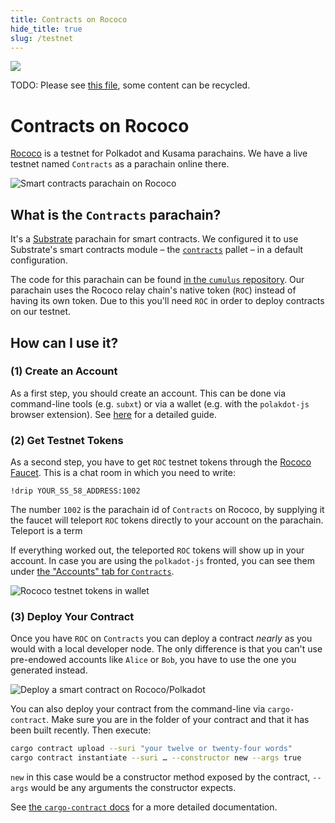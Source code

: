 ```yaml
---
title: Contracts on Rococo
hide_title: true
slug: /testnet
---
```


<img src="/img/title/testnet.svg" className="titlePic" />

TODO: Please see [this file](https://github.com/paritytech/ink-docs/blob/7a62015b4ea9c020a175404017bb5492beb24328/i18n/es/docusaurus-plugin-content-docs/version-4.0.0-alpha.1/testnet/overview.md), some content can be recycled.

# Contracts on Rococo

[Rococo](https://wiki.polkadot.network/docs/build-pdk#rococo-testnet) is a testnet for
Polkadot and Kusama parachains.
We have a live testnet named `Contracts` as a parachain online there.

<img src="/img/contracts-on-polkadot-js.png" alt="Smart contracts parachain on Rococo" />

## What is the `Contracts` parachain?

It's a [Substrate](https://github.com/paritytech/substrate) parachain for smart
contracts. We configured it to use Substrate's smart contracts module – the
[`contracts`](https://github.com/paritytech/substrate/tree/master/frame/contracts)
pallet – in a default configuration.

The code for this parachain can be found [in the `cumulus` repository](https://github.com/paritytech/cumulus/tree/master/parachains/runtimes/contracts/contracts-rococo).
Our parachain uses the Rococo relay chain's native token (`ROC`) instead of having its own token.
Due to this you'll need `ROC` in order to deploy contracts on our testnet.

## How can I use it?
### (1) Create an Account

As a first step, you should create an account. This can be done via command-line
tools (e.g. `subxt`) or via a wallet (e.g. with the `polakdot-js` browser extension).
See [here](https://wiki.polkadot.network/docs/learn-account-generation) for a detailed guide.

### (2) Get Testnet Tokens

As a second step, you have to get `ROC` testnet tokens through the [Rococo Faucet](https://wiki.polkadot.network/docs/learn-DOT#getting-tokens-on-the-rococo-testnet).
This is a chat room in which you need to write:

```
!drip YOUR_SS_58_ADDRESS:1002
```

The number `1002` is the parachain id of `Contracts` on Rococo, by supplying it the
faucet will teleport `ROC` tokens directly to your account on the parachain.
Teleport is a term

If everything worked out, the teleported `ROC` tokens will show up in your account.
In case you are using the `polkadot-js` fronted, you can see them under
[the "Accounts" tab for `Contracts`](https://polkadot.js.org/apps/?rpc=wss%3A%2F%2Frococo-contracts-rpc.polkadot.io#/accounts).

<img src="/img/roc-in-wallet.png" alt="Rococo testnet tokens in wallet" />

### (3) Deploy Your Contract

Once you have `ROC` on `Contracts` you can deploy a contract _nearly_ as you would with
a local developer node.
The only difference is that you can't use pre-endowed accounts like `Alice` or `Bob`,
you have to use the one you generated instead.

<img src="/img/deployment-acc.png" alt="Deploy a smart contract on Rococo/Polkadot" />

You can also deploy your contract from the command-line via `cargo-contract`.
Make sure you are in the folder of your contract and that it has been
built recently. Then execute:

```bash
cargo contract upload --suri "your twelve or twenty-four words"
cargo contract instantiate --suri … --constructor new --args true
```

`new` in this case would be a constructor method exposed by the contract,
`--args` would be any arguments the constructor expects.

See [the `cargo-contract` docs](https://github.com/paritytech/cargo-contract/blob/master/docs/extrinsics.md#commands)
for a more detailed documentation.
